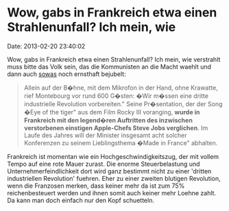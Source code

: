 Wow, gabs in Frankreich etwa einen Strahlenunfall? Ich mein, wie
================================================================

Date: 2013-02-20 23:40:02

Wow, gabs in Frankreich etwa einen Strahlenunfall? Ich mein, wie
verstrahlt muss bitte das Volk sein, das die Kommunisten an die Macht
waehlt und dann auch
[sowas](http://www.handelsblatt.com/unternehmen/industrie/us-firmenchef-franzosen-bekommen-hohe-loehne-arbeiten-aber-nur-drei-stunden/7812202.html)
noch ernsthaft bejubelt:

> Allein auf der B�hne, mit dem Mikrofon in der Hand, ohne Krawatte,
> rief Montebourg vor rund 600 G�sten: �Wir m�ssen eine dritte
> industrielle Revolution vorbereiten.\" Seine Pr�sentation, der der
> Song �Eye of the tiger\" aus dem Film Rocky III voranging, **wurde in
> Frankreich mit den legend�ren Auftritten des inzwischen verstorbenen
> einstigen Apple-Chefs Steve Jobs verglichen**. Im Laufe des Jahres
> will der Minister insgesamt acht solcher Konferenzen zu seinem
> Lieblingsthema �Made in France\" abhalten.

Frankreich ist momentan wie ein Hochgeschwindigkeitszug, der mit vollem
Tempo auf eine rote Mauer zurast. Die enorme Steuerbelastung und
Unternehmerfeindlichkeit dort wird ganz bestimmt nicht zu einer
\'dritten industriellen Revolution\' fuehren. Eher zu einer zweiten
blutigen Revolution, wenn die Franzosen merken, dass keiner mehr da ist
zum 75% reichenbesteuert werden und ihnen somit auch keiner mehr Loehne
zahlt. Da kann man doch einfach nur den Kopf schuetteln.
